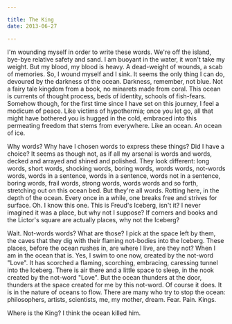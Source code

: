 ```yaml
---

title: The King 
date: 2013-06-27

---
```




I'm wounding myself in order to write these words. We're off the island, bye-bye relative safety and sand. I am buoyant in the water, it won't take my weight. But my blood, my blood is heavy. A dead-weight of wounds, a scab of memories. So, I wound myself and I sink. It seems the only thing I can do, devoured by the darkness of the ocean. Darkness, remember, not blue. Not a fairy tale kingdom from a book, no minarets made from coral. This ocean is currents of thought process, beds of identity, schools of fish-fears. Somehow though, for the first time since I have set on this journey, I feel a modicum of peace. Like victims of hypothermia; once you let go, all that might have bothered you is hugged in the cold, embraced into this permeating freedom that stems from everywhere. Like an ocean. An ocean of ice.

Why words? Why have I chosen words to express these things? Did I have a choice? It seems as though not, as if all my arsenal is words and words, decked and arrayed and shined and polished. They look different: long words, short words, shocking words, boring words, words words, not-words words, words in a sentence, words in a sentence, words not in a sentence, boring words, frail words, strong words, words words and so forth, stretching out on this ocean bed. But they're all words. Rotting here, in the depth of the ocean. Every once in a while, one breaks free and strives for surface. Oh. I know this one. This is Freud's Iceberg, isn't it? I never imagined it was a place, but why not I suppose? If corners and books and the Lictor's square are actually places, why not the Iceberg?

Wait. Not-words words? What are those? I pick at the space left by them, the caves that they dig with their flaming not-bodies into the Iceberg. These places, before the ocean rushes in, are where I live, are they not? When I am in the ocean that is. Yes, I swim to one now, created by the not-word "Love". It has scorched a flaming, scorching, embracing, caressing tunnel into the Iceberg. There is air there and a little space to sleep, in the nook created by the not-word "Love". But the ocean thunders at the door, thunders at the space created for me by this not-word. Of course it does. It is in the nature of oceans to flow. There are many who try to stop the ocean: philosophers, artists, scientists, me, my mother, dream. Fear. Pain. Kings.

Where is the King? I think the ocean killed him.